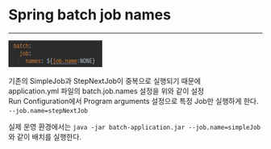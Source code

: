 
# Spring batch job names

---

![specific_job_run](./specific_job_run.png)

기존의 SimpleJob과 StepNextJob이 중복으로 실행되기 때문에  
application.yml 파일의 batch.job.names 설정을 위와 같이 설정  
Run Configuration에서 Program arguments 설정으로 특정 Job만 실행하게 한다.  
`--job.name=stepNextJob`

실제 운영 환경에서는 `java -jar batch-application.jar --job.name=simpleJob` 와 같이 배치를 실행한다.

